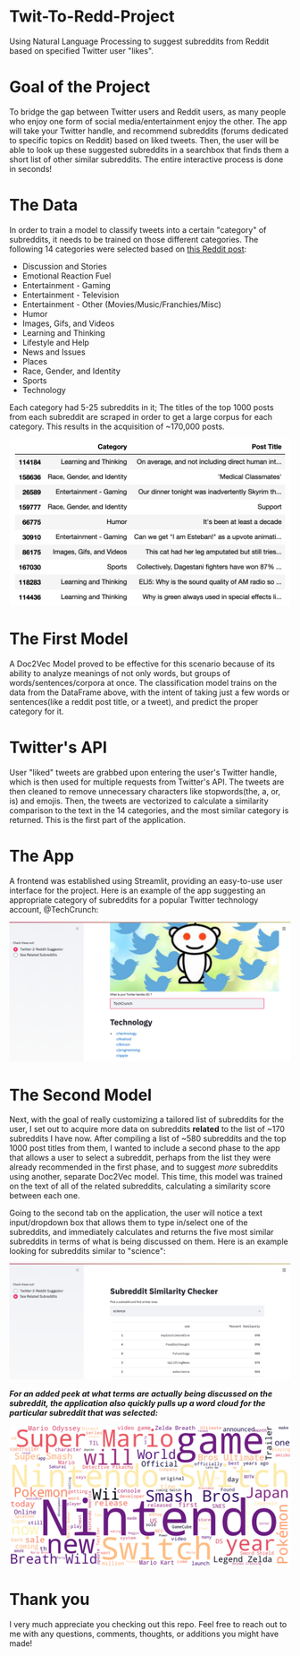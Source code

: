 # Twit-To-Redd-Project
Using Natural Language Processing to suggest subreddits from Reddit based on specified Twitter user "likes".


# Goal of the Project
To bridge the gap between Twitter users and Reddit users, as many people who enjoy one form of social media/entertainment enjoy the other. The app will take your Twitter handle, and recommend subreddits (forums dedicated to specific topics on Reddit) based on liked tweets. Then, the user will be able to look up these suggested subreddits in a searchbox that finds them a short list of other similar subreddits. The entire interactive process is done in seconds!

# The Data

In order to train a model to classify tweets into a certain "category" of subreddits, it needs to be trained on those different categories. The following 14 categories were selected based on [this Reddit post](https://www.reddit.com/r/TheoryOfReddit/comments/1f7hqc/the_200_most_active_subreddits_categorized_by/):
* Discussion and Stories 
* Emotional Reaction Fuel
* Entertainment - Gaming
* Entertainment - Television
* Entertainment - Other (Movies/Music/Franchies/Misc) 
* Humor
* Images, Gifs, and Videos
* Learning and Thinking
* Lifestyle and Help
* News and Issues
* Places
* Race, Gender, and Identity
* Sports
* Technology

Each category had 5-25 subreddits in it; The titles of the top 1000 posts from each subreddit are scraped in order to get a large corpus for each category. This results in the acquisition of ~170,000 posts.

![DataFrame of Posts](images/postsdf.png)

# The First Model

A Doc2Vec Model proved to be effective for this scenario because of its ability to analyze meanings of not only words, but groups of words/sentences/corpora at once. The classification model trains on the data from the DataFrame above, with the intent of taking just a few words or sentences(like a reddit post title, or a tweet), and predict the proper category for it.


# Twitter's API

User "liked" tweets are grabbed upon entering the user's Twitter handle, which is then used for multiple requests from Twitter's API. The tweets are then cleaned to remove unnecessary characters like stopwords(the, a, or, is) and emojis. Then, the tweets are vectorized to calculate a similarity comparison to the text in the 14 categories, and the most similar category is returned. This is the first part of the application.

# The App

A frontend was established using Streamlit, providing an easy-to-use user interface for the project. Here is an example of the app suggesting an appropriate category of subreddits for a popular Twitter technology account, @TechCrunch:

![TechCrunch's Suggestions](images/techcrunch.png)

# The Second Model

Next, with the goal of really customizing a tailored list of subreddits for the user, I set out to acquire more data on subreddits **related** to the list of ~170 subreddits I have now. After compiling a list of ~580 subreddits and the top 1000 post titles from them, I wanted to include a second phase to the app that allows a user to select a subreddit, perhaps from the list they were already recommended in the first phase, and to suggest *more* subreddits using another, separate Doc2Vec model. This time, this model was trained on the text of all of the related subreddits, calculating a similarity score between each one.

Going to the second tab on the application, the user will notice a text input/dropdown box that allows them to type in/select one of the subreddits, and immediately calculates and returns the five most similar subreddits in terms of what is being discussed on them. Here is an example looking for subreddits similar to "science":

![Related Subreddits](images/relatedsubs.png)

***For an added peek at what terms are actually being discussed on the subreddit, the application also quickly pulls up a word cloud for the particular subreddit that was selected:***

![Wordcloud](images/wordcloud.png)

# Thank you

I very much appreciate you checking out this repo. Feel free to reach out to me with any questions, comments, thoughts, or additions you might have made!
